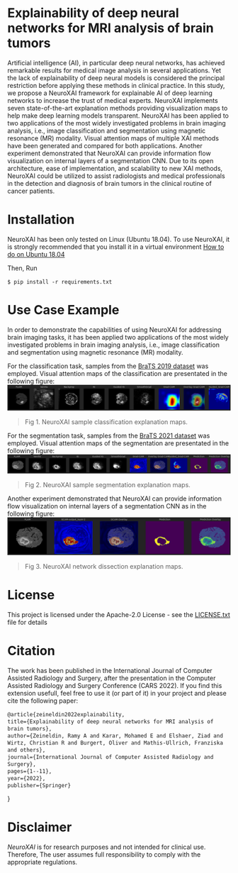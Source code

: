 # Explainability of deep neural networks for MRI analysis of brain tumors

Artificial intelligence (AI), in particular deep neural networks, has achieved remarkable results for medical image analysis in several applications. Yet the lack of explainability of deep neural models is considered the principal restriction before applying these methods in clinical practice. In this study, we propose a NeuroXAI framework for explainable AI of deep learning networks to increase the trust of medical experts. NeuroXAI implements seven state-of-the-art explanation methods providing visualization maps to help make deep learning models transparent. NeuroXAI has been applied to two applications of the most widely investigated problems in brain imaging analysis, i.e., image classification and segmentation using magnetic resonance (MR) modality. Visual attention maps of multiple XAI methods have been generated and compared for both applications. Another experiment demonstrated that NeuroXAI can provide information flow visualization on internal layers of a segmentation CNN. Due to its open architecture, ease of implementation, and scalability to new XAI methods, NeuroXAI could be utilized to assist radiologists and medical professionals in the detection and diagnosis of brain tumors in the clinical routine of cancer patients.


# Installation
NeuroXAI has been only tested on Linux (Ubuntu 18.04).
To use NeuroXAI, it is strongly recommended that you install it in a virtual environment [How to do on Ubuntu 18.04](https://www.linode.com/docs/guides/create-a-python-virtualenv-on-ubuntu-18-04/)

Then, Run 
```
$ pip install -r requirements.txt
```

# Use Case Example
In order to demonstrate the capabilities of using NeuroXAI for addressing brain imaging tasks, it has been applied two applications of the most widely investigated problems in brain imaging analysis, i.e., image classification and segmentation using magnetic resonance (MR) modality. 

For the classification task, samples from the [BraTS 2019 dataset](https://www.med.upenn.edu/cbica/brats2019/data.html) was employed. Visual attention maps of the classification are presentated in the following figure:
![GUI](https://github.com/razeineldin/NeuroXAI/blob/main/results/sample_classification_results.png)
> Fig 1. NeuroXAI sample classification explanation maps.

For the segmentation task, samples from the [BraTS 2021 dataset](http://braintumorsegmentation.org/) was employed.  Visual attention maps of the segmentation are presentated in the following figure:
![GUI](https://github.com/razeineldin/NeuroXAI/blob/main/results/sample_segmentation_results.png)
> Fig 2. NeuroXAI sample segmentation explanation maps.

Another experiment demonstrated that NeuroXAI can provide information flow visualization on internal layers of a segmentation CNN as in the following figure:
![GUI](https://github.com/razeineldin/NeuroXAI/blob/main/results/sample_layer_flow.png)
> Fig 3. NeuroXAI network dissection explanation maps.


# License
This project is licensed under the Apache-2.0 License - see the [LICENSE.txt](LICENSE.txt) file for details

# Citation
The work has been published in the International Journal of Computer Assisted Radiology and Surgery, after the presentation in the Computer Assisted Radiology and Surgery Conference (CARS 2022). If you find this extension usefull, feel free to use it (or part of it) in your project and please cite the following paper:
    
    @article{zeineldin2022explainability,
    title={Explainability of deep neural networks for MRI analysis of brain tumors},
    author={Zeineldin, Ramy A and Karar, Mohamed E and Elshaer, Ziad and Wirtz, Christian R and Burgert, Oliver and Mathis-Ullrich, Franziska and others},
    journal={International Journal of Computer Assisted Radiology and Surgery},
    pages={1--11},
    year={2022},
    publisher={Springer}
  }
    
# Disclaimer
*NeuroXAI* is for research purposes and not intended for clinical use. Therefore, The user assumes full responsibility to comply with the appropriate regulations.


